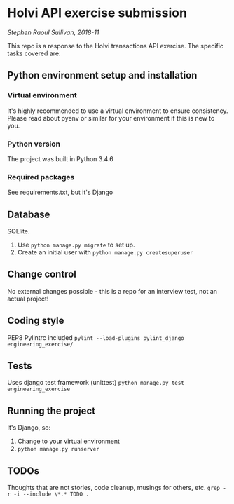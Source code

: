 Holvi API exercise submission
===

_Stephen Raoul Sullivan, 2018-11_

This repo is a response to the Holvi transactions API exercise. The specific tasks covered are:




## Python environment setup and installation

### Virtual environment
It's highly recommended to use a virtual environment to ensure consistency.
Please read about pyenv or similar for your environment if this is new to you.

### Python version
The project was built in Python 3.4.6

### Required packages
See requirements.txt, but it's Django


## Database
SQLlite.
1. Use `python manage.py migrate` to set up.
2. Create an initial user with `python manage.py createsuperuser`


## Change control
No external changes possible - this is a repo for an interview test, not an actual project!


## Coding style
PEP8
Pylintrc included `pylint --load-plugins pylint_django engineering_exercise/`


## Tests
Uses django test framework (unittest) `python manage.py test engineering_exercise`


## Running the project
It's Django, so:
1. Change to your virtual environment
2. `python manage.py runserver`


## TODOs
Thoughts that are not stories, code cleanup, musings for others, etc.
`grep -r -i --include \*.* TODO .`
